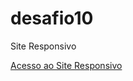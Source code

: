 # desafio10
Site Responsivo

<a href="https://leandroluna22.github.io/desafio10/android.html" target="blank"> Acesso ao Site Responsivo</a>